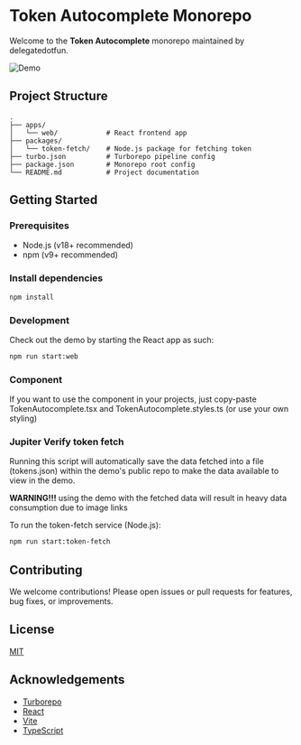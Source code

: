 # Token Autocomplete Monorepo

Welcome to the **Token Autocomplete** monorepo maintained by delegatedotfun.

![Demo](https://storage.googleapis.com/delegatedotfun-public/autocomplete.png)

## Project Structure

```
.
├── apps/
│   └── web/            # React frontend app
├── packages/
│   └── token-fetch/    # Node.js package for fetching token
├── turbo.json          # Turborepo pipeline config
├── package.json        # Monorepo root config
└── README.md           # Project documentation
```

## Getting Started

### Prerequisites
- Node.js (v18+ recommended)
- npm (v9+ recommended)

### Install dependencies
```bash
npm install
```

### Development
Check out the demo by starting the React app as such:
```bash
npm run start:web
```

### Component
If you want to use the component in your projects, just copy-paste TokenAutocomplete.tsx and TokenAutocomplete.styles.ts (or use your own styling)


### Jupiter Verify token fetch
Running this script will automatically save the data fetched into a file (tokens.json) within the demo's public repo to make the data available to view in the demo.

<b>WARNING!!!</b> using the demo with the fetched data will result in heavy data consumption due to image links

To run the token-fetch service (Node.js):
```bash
npm run start:token-fetch
```

## Contributing
We welcome contributions! Please open issues or pull requests for features, bug fixes, or improvements.

## License
[MIT](LICENSE)

## Acknowledgements
- [Turborepo](https://turbo.build/)
- [React](https://react.dev/)
- [Vite](https://vitejs.dev/)
- [TypeScript](https://www.typescriptlang.org/) 